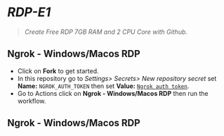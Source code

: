 # *RDP-E1*

> *Create Free RDP 7GB RAM and 2 CPU Core with Github.*

## Ngrok - Windows/Macos RDP

+ Click on **Fork** to get started.
+ In this repository go to *Settings> Secrets> New repository secret* set **Name:** `NGROK_AUTH_TOKEN` then set **Value:** [`Ngrok auth token`](https://dashboard.ngrok.com).
+ Go to Actions click on **Ngrok - Windows/Macos RDP** then run the workflow.

## Ngrok - Windows/Macos RDP
